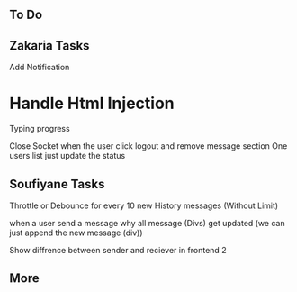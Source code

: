 ## To Do
## Zakaria Tasks
Add Notification
# Handle Html Injection
Typing progress 
<!-- Ping Pong -->
Close Socket when the user click logout and remove message section
One users list just update the status 



## Soufiyane Tasks
Throttle or Debounce for every 10 new History messages (Without Limit) 

when a user send a message why all message (Divs) get updated (we can just append the new message (div)) 

Show diffrence between sender and reciever in frontend 2


## More
